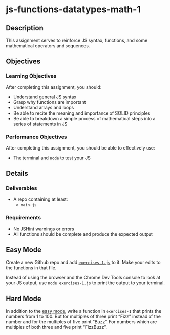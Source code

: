 # js-functions-datatypes-math-1

## Description

This assignment serves to reinforce JS syntax, functions, and some mathematical operators and sequences.

## Objectives

### Learning Objectives

After completing this assignment, you should:

* Understand general JS syntax
* Grasp why functions are important
* Understand arrays and loops
* Be able to recite the meaning and importance of SOLID principles
* Be able to breakdown a simple process of mathematical steps into a series of statements in JS

### Performance Objectives

After completing this assignment, you should be able to effectively use:

* The terminal and `node` to test your JS

## Details

### Deliverables

* A repo containing at least:
  * `main.js`

### Requirements

* No JSHint warnings or errors
* All functions should be complete and produce the expected output

## Easy Mode

Create a new Github repo and add [`exercises-1.js`](exercises-1.js) to it. Make your edits to the functions in that file.

Instead of using the browser and the Chrome Dev Tools console to look at your JS output, use `node exercises-1.js` to print the output to your terminal.

## Hard Mode

In addition to the [easy mode](#easy-mode), write a function in `exercises-1` that prints the numbers from 1 to 100. But for multiples of three print “Fizz” instead of the number and for the multiples of five print “Buzz”. For numbers which are multiples of both three and five print “FizzBuzz”.

